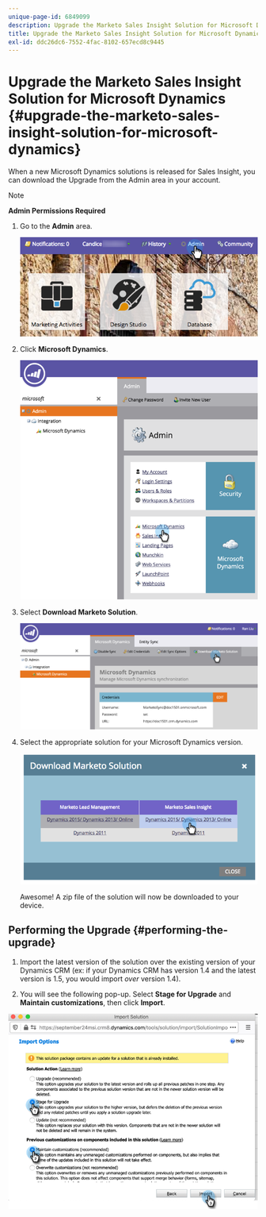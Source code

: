 ```yaml
---
unique-page-id: 6849099
description: Upgrade the Marketo Sales Insight Solution for Microsoft Dynamics - Marketo Docs - Product Documentation
title: Upgrade the Marketo Sales Insight Solution for Microsoft Dynamics
exl-id: ddc26dc6-7552-4fac-8102-657ecd8c9445
---
```

# Upgrade the Marketo Sales Insight Solution for Microsoft Dynamics {#upgrade-the-marketo-sales-insight-solution-for-microsoft-dynamics}

When a new Microsoft Dynamics solutions is released for Sales Insight, you can download the Upgrade from the Admin area in your account.

>[!NOTE]
>
>**Admin Permissions Required**

1. Go to the **Admin** area.

   ![](assets/mainnavhand.png)

1. Click **Microsoft Dynamics**.

   ![](assets/image2015-3-16-10-3a51-3a25.png)

1. Select **Download Marketo Solution**.

   ![](assets/image2015-3-16-10-3a52-3a1.png)

1. Select the appropriate solution for your Microsoft Dynamics version.

   ![](assets/image2015-3-16-16-3a29-3a32.png)

   Awesome! A zip file of the solution will now be downloaded to your device.

## Performing the Upgrade {#performing-the-upgrade}

1. Import the latest version of the solution over the existing version of your Dynamics CRM (ex: if your Dynamics CRM has version 1.4 and the latest version is 1.5, you would import _over_ version 1.4).

2. You will see the following pop-up. Select **Stage for Upgrade** and **Maintain customizations**, then click **Import**.

![](assets/upgrade-the-marketo-sales-insight-solution-for-microsoft-dynamics-5.png)
